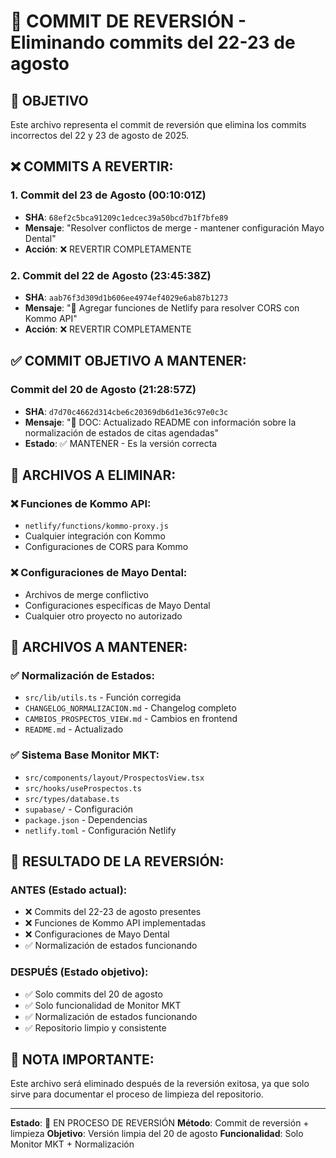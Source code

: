 # 🔄 COMMIT DE REVERSIÓN - Eliminando commits del 22-23 de agosto

## 🎯 OBJETIVO
Este archivo representa el commit de reversión que elimina los commits incorrectos del 22 y 23 de agosto de 2025.

## ❌ COMMITS A REVERTIR:

### 1. **Commit del 23 de Agosto (00:10:01Z)**
- **SHA**: `68ef2c5bca91209c1edcec39a50bcd7b1f7bfe89`
- **Mensaje**: "Resolver conflictos de merge - mantener configuración Mayo Dental"
- **Acción**: ❌ REVERTIR COMPLETAMENTE

### 2. **Commit del 22 de Agosto (23:45:38Z)**
- **SHA**: `aab76f3d309d1b606ee4974ef4029e6ab87b1273`
- **Mensaje**: "🚀 Agregar funciones de Netlify para resolver CORS con Kommo API"
- **Acción**: ❌ REVERTIR COMPLETAMENTE

## ✅ COMMIT OBJETIVO A MANTENER:

### **Commit del 20 de Agosto (21:28:57Z)**
- **SHA**: `d7d70c4662d314cbe6c20369db6d1e36c97e0c3c`
- **Mensaje**: "📝 DOC: Actualizado README con información sobre la normalización de estados de citas agendadas"
- **Estado**: ✅ MANTENER - Es la versión correcta

## 🔧 ARCHIVOS A ELIMINAR:

### ❌ **Funciones de Kommo API:**
- `netlify/functions/kommo-proxy.js`
- Cualquier integración con Kommo
- Configuraciones de CORS para Kommo

### ❌ **Configuraciones de Mayo Dental:**
- Archivos de merge conflictivo
- Configuraciones específicas de Mayo Dental
- Cualquier otro proyecto no autorizado

## 📁 ARCHIVOS A MANTENER:

### ✅ **Normalización de Estados:**
- `src/lib/utils.ts` - Función corregida
- `CHANGELOG_NORMALIZACION.md` - Changelog completo
- `CAMBIOS_PROSPECTOS_VIEW.md` - Cambios en frontend
- `README.md` - Actualizado

### ✅ **Sistema Base Monitor MKT:**
- `src/components/layout/ProspectosView.tsx`
- `src/hooks/useProspectos.ts`
- `src/types/database.ts`
- `supabase/` - Configuración
- `package.json` - Dependencias
- `netlify.toml` - Configuración Netlify

## 🎯 RESULTADO DE LA REVERSIÓN:

### **ANTES (Estado actual):**
- ❌ Commits del 22-23 de agosto presentes
- ❌ Funciones de Kommo API implementadas
- ❌ Configuraciones de Mayo Dental
- ✅ Normalización de estados funcionando

### **DESPUÉS (Estado objetivo):**
- ✅ Solo commits del 20 de agosto
- ✅ Solo funcionalidad de Monitor MKT
- ✅ Normalización de estados funcionando
- ✅ Repositorio limpio y consistente

## 📝 NOTA IMPORTANTE:

Este archivo será eliminado después de la reversión exitosa, ya que solo sirve para documentar el proceso de limpieza del repositorio.

---

**Estado**: 🔄 EN PROCESO DE REVERSIÓN
**Método**: Commit de reversión + limpieza
**Objetivo**: Versión limpia del 20 de agosto
**Funcionalidad**: Solo Monitor MKT + Normalización